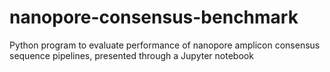 # nanopore-consensus-benchmark
Python program to evaluate performance of nanopore amplicon consensus sequence pipelines, presented through a Jupyter notebook

